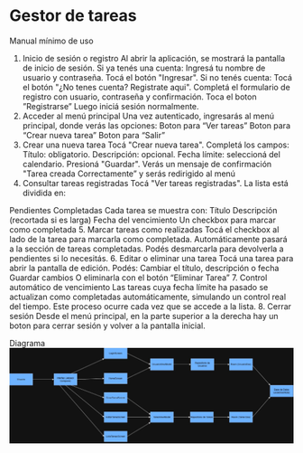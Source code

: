 Gestor de tareas
==================================
Manual mínimo de uso
1.	Inicio de sesión o registro
Al abrir la aplicación, se mostrará la pantalla de inicio de sesión. Si ya tenés una cuenta:
Ingresá tu nombre de usuario y contraseña. Tocá el botón "Ingresar".
Si no tenés cuenta:
Tocá el botón "¿No tenes cuenta? Registrate aqui".
Completá el formulario de registro con usuario, contraseña y confirmación.
Toca el boton ”Registrarse”
Luego iniciá sesión normalmente.
2.	Acceder al menú principal
Una vez autenticado, ingresarás al menú principal, donde verás las opciones:
Boton para “Ver tareas”
Boton para “Crear nueva tarea” Boton para “Salir”
3.	Crear una nueva tarea Tocá "Crear nueva tarea". Completá los campos:
Título: obligatorio. Descripción: opcional.
Fecha límite: seleccioná del calendario. Presioná "Guardar".
Verás un mensaje de confirmación "Tarea creada Correctamente” y serás redirigido al menú
4.	Consultar tareas registradas
Tocá "Ver tareas registradas". La lista está dividida en:
 
Pendientes Completadas
Cada tarea se muestra con:
Título
Descripción (recortada si es larga) Fecha del vencimiento
Un checkbox para marcar como completada
5.	Marcar tareas como realizadas
Tocá el checkbox al lado de la tarea para marcarla como completada. Automáticamente pasará a la sección de tareas completadas.
Podés desmarcarla para devolverla a pendientes si lo necesitás.
6.	Editar o eliminar una tarea
Tocá una tarea para abrir la pantalla de edición. Podés:
Cambiar el título, descripción o fecha Guardar cambios
O eliminarla con el botón “Eliminar Tarea”
7.	Control automático de vencimiento
Las tareas cuya fecha límite ha pasado se actualizan como completadas automáticamente, simulando un control real del tiempo.
Este proceso ocurre cada vez que se accede a la lista.
8.	Cerrar sesión
Desde el menú principal, en la parte superior a la derecha hay un boton para cerrar sesión y volver a la pantalla inicial.


Diagrama
![Diagrama de relación entre los componentes de la aplicación](Diagrama%20de%20relación%20entre%20los%20componentes%20de%20la%20aplicación.jpeg)
